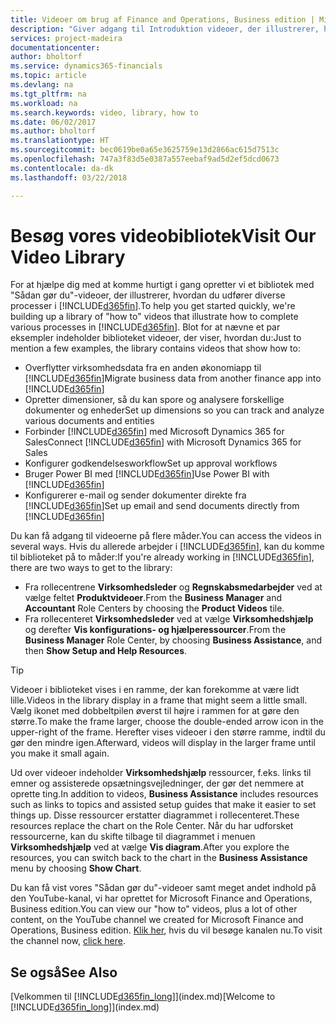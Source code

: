 ```yaml
---
title: Videoer om brug af Finance and Operations, Business edition | Microsoft Docs
description: "Giver adgang til Introduktion videoer, der illustrerer, hvordan du udfører almindelige opgaver."
services: project-madeira
documentationcenter: 
author: bholtorf
ms.service: dynamics365-financials
ms.topic: article
ms.devlang: na
ms.tgt_pltfrm: na
ms.workload: na
ms.search.keywords: video, library, how to
ms.date: 06/02/2017
ms.author: bholtorf
ms.translationtype: HT
ms.sourcegitcommit: bec0619be0a65e3625759e13d2866ac615d7513c
ms.openlocfilehash: 747a3f83d5e0387a557eebaf9ad5d2ef5dcd0673
ms.contentlocale: da-dk
ms.lasthandoff: 03/22/2018

---
```

# <a name="visit-our-video-library"></a><span data-ttu-id="f5f2c-103">Besøg vores videobibliotek</span><span class="sxs-lookup"><span data-stu-id="f5f2c-103">Visit Our Video Library</span></span>
<span data-ttu-id="f5f2c-104">For at hjælpe dig med at komme hurtigt i gang opretter vi et bibliotek med "Sådan gør du"-videoer, der illustrerer, hvordan du udfører diverse processer i [!INCLUDE[d365fin](includes/d365fin_md.md)].</span><span class="sxs-lookup"><span data-stu-id="f5f2c-104">To help you get started quickly, we're building up a library of "how to" videos that illustrate how to complete various processes in [!INCLUDE[d365fin](includes/d365fin_md.md)].</span></span> <span data-ttu-id="f5f2c-105">Blot for at nævne et par eksempler indeholder biblioteket videoer, der viser, hvordan du:</span><span class="sxs-lookup"><span data-stu-id="f5f2c-105">Just to mention a few examples, the library contains videos that show how to:</span></span>  

* <span data-ttu-id="f5f2c-106">Overflytter virksomhedsdata fra en anden økonomiapp til [!INCLUDE[d365fin](includes/d365fin_md.md)]</span><span class="sxs-lookup"><span data-stu-id="f5f2c-106">Migrate business data from another finance app into [!INCLUDE[d365fin](includes/d365fin_md.md)]</span></span>  
* <span data-ttu-id="f5f2c-107">Opretter dimensioner, så du kan spore og analysere forskellige dokumenter og enheder</span><span class="sxs-lookup"><span data-stu-id="f5f2c-107">Set up dimensions so you can track and analyze various documents and entities</span></span>
* <span data-ttu-id="f5f2c-108">Forbinder [!INCLUDE[d365fin](includes/d365fin_md.md)] med Microsoft Dynamics 365 for Sales</span><span class="sxs-lookup"><span data-stu-id="f5f2c-108">Connect [!INCLUDE[d365fin](includes/d365fin_md.md)] with Microsoft Dynamics 365 for Sales</span></span>
* <span data-ttu-id="f5f2c-109">Konfigurer godkendelsesworkflow</span><span class="sxs-lookup"><span data-stu-id="f5f2c-109">Set up approval workflows</span></span>  
* <span data-ttu-id="f5f2c-110">Bruger Power BI med [!INCLUDE[d365fin](includes/d365fin_md.md)]</span><span class="sxs-lookup"><span data-stu-id="f5f2c-110">Use Power BI with [!INCLUDE[d365fin](includes/d365fin_md.md)]</span></span>  
* <span data-ttu-id="f5f2c-111">Konfigurerer e-mail og sender dokumenter direkte fra [!INCLUDE[d365fin](includes/d365fin_md.md)]</span><span class="sxs-lookup"><span data-stu-id="f5f2c-111">Set up email and send documents directly from [!INCLUDE[d365fin](includes/d365fin_md.md)]</span></span>  

<span data-ttu-id="f5f2c-112">Du kan få adgang til videoerne på flere måder.</span><span class="sxs-lookup"><span data-stu-id="f5f2c-112">You can access the videos in several ways.</span></span> <span data-ttu-id="f5f2c-113">Hvis du allerede arbejder i [!INCLUDE[d365fin](includes/d365fin_md.md)], kan du komme til biblioteket på to måder:</span><span class="sxs-lookup"><span data-stu-id="f5f2c-113">If you're already working in [!INCLUDE[d365fin](includes/d365fin_md.md)], there are two ways to get to the library:</span></span>

* <span data-ttu-id="f5f2c-114">Fra rollecentrene **Virksomhedsleder** og **Regnskabsmedarbejder** ved at vælge feltet **Produktvideoer**.</span><span class="sxs-lookup"><span data-stu-id="f5f2c-114">From the **Business Manager** and **Accountant** Role Centers by choosing the **Product Videos** tile.</span></span>  
* <span data-ttu-id="f5f2c-115">Fra rollecenteret **Virksomhedsleder** ved at vælge **Virksomhedshjælp** og derefter **Vis konfigurations- og hjælperessourcer**.</span><span class="sxs-lookup"><span data-stu-id="f5f2c-115">From the **Business Manager** Role Center, by choosing **Business Assistance**, and then **Show Setup and Help Resources**.</span></span>  

> [!Tip]  
> <span data-ttu-id="f5f2c-116">Videoer i biblioteket vises i en ramme, der kan forekomme at være lidt lille.</span><span class="sxs-lookup"><span data-stu-id="f5f2c-116">Videos in the library display in a frame that might seem a little small.</span></span> <span data-ttu-id="f5f2c-117">Vælg ikonet med dobbeltpilen øverst til højre i rammen for at gøre den større.</span><span class="sxs-lookup"><span data-stu-id="f5f2c-117">To make the frame larger, choose the double-ended arrow icon in the upper-right of the frame.</span></span> <span data-ttu-id="f5f2c-118">Herefter vises videoer i den større ramme, indtil du gør den mindre igen.</span><span class="sxs-lookup"><span data-stu-id="f5f2c-118">Afterward, videos will display in the larger frame until you make it small again.</span></span>  

<span data-ttu-id="f5f2c-119">Ud over videoer indeholder **Virksomhedshjælp** ressourcer, f.eks. links til emner og assisterede opsætningsvejledninger, der gør det nemmere at oprette ting.</span><span class="sxs-lookup"><span data-stu-id="f5f2c-119">In addition to videos, **Business Assistance** includes resources such as links to topics and assisted setup guides that make it easier to set things up.</span></span> <span data-ttu-id="f5f2c-120">Disse ressourcer erstatter diagrammet i rollecenteret.</span><span class="sxs-lookup"><span data-stu-id="f5f2c-120">These resources replace the chart on the Role Center.</span></span> <span data-ttu-id="f5f2c-121">Når du har udforsket ressourcerne, kan du skifte tilbage til diagrammet i menuen **Virksomhedshjælp** ved at vælge **Vis diagram**.</span><span class="sxs-lookup"><span data-stu-id="f5f2c-121">After you explore the resources, you can switch back to the chart in the **Business Assistance** menu by choosing **Show Chart**.</span></span>  
  
<span data-ttu-id="f5f2c-122">Du kan få vist vores "Sådan gør du"-videoer samt meget andet indhold på den YouTube-kanal, vi har oprettet for Microsoft Finance and Operations, Business edition.</span><span class="sxs-lookup"><span data-stu-id="f5f2c-122">You can view our "how to" videos, plus a lot of other content, on the YouTube channel we created for Microsoft Finance and Operations, Business edition.</span></span> <span data-ttu-id="f5f2c-123">[Klik her](https://go.microsoft.com/fwlink/?linkid=851533), hvis du vil besøge kanalen nu.</span><span class="sxs-lookup"><span data-stu-id="f5f2c-123">To visit the channel now, [click here](https://go.microsoft.com/fwlink/?linkid=851533).</span></span>

## <a name="see-also"></a><span data-ttu-id="f5f2c-124">Se også</span><span class="sxs-lookup"><span data-stu-id="f5f2c-124">See Also</span></span>
<span data-ttu-id="f5f2c-125">[Velkommen til [!INCLUDE[d365fin_long](includes/d365fin_long_md.md)]](index.md)</span><span class="sxs-lookup"><span data-stu-id="f5f2c-125">[Welcome to [!INCLUDE[d365fin_long](includes/d365fin_long_md.md)]](index.md)</span></span>


